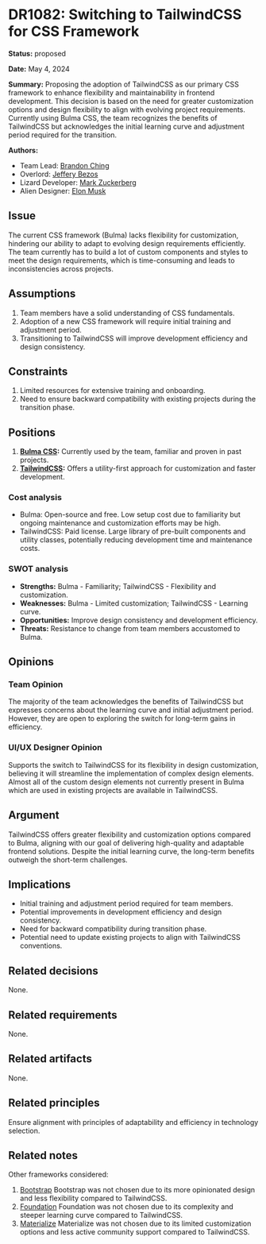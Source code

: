 # DR1082: Switching to TailwindCSS for CSS Framework

**Status:** proposed

**Date:** May 4, 2024

**Summary:** Proposing the adoption of TailwindCSS as our primary CSS framework to enhance flexibility and maintainability in frontend development. This decision is based on the need for greater customization options and design flexibility to align with evolving project requirements. Currently using Bulma CSS, the team recognizes the benefits of TailwindCSS but acknowledges the initial learning curve and adjustment period required for the transition.

**Authors:**

- Team Lead: [Brandon Ching](mailto:bching@mines.edu)
- Overlord: [Jeffery Bezos](mailto:jeff@amazon.com)
- Lizard Developer: [Mark Zuckerberg](mailto:getzucked@facebook.com)
- Alien Designer: [Elon Musk](mailto:rocketman@spacex.com)

## Issue

The current CSS framework (Bulma) lacks flexibility for customization, hindering our ability to adapt to evolving design requirements efficiently. The team currently has to build a lot of custom components and styles to meet the design requirements, which is time-consuming and leads to inconsistencies across projects.

## Assumptions

1. Team members have a solid understanding of CSS fundamentals.
2. Adoption of a new CSS framework will require initial training and adjustment period.
3. Transitioning to TailwindCSS will improve development efficiency and design consistency.

## Constraints

1. Limited resources for extensive training and onboarding.
2. Need to ensure backward compatibility with existing projects during the transition phase.

## Positions

1. **[Bulma CSS](https://bulma.io/documentation/):** Currently used by the team, familiar and proven in past projects.
2. **[TailwindCSS](https://tailwindcss.com/docs/installation):** Offers a utility-first approach for customization and faster development.

### Cost analysis

- Bulma: Open-source and free. Low setup cost due to familiarity but ongoing maintenance and customization efforts may be high.
- TailwindCSS: Paid license. Large library of pre-built components and utility classes, potentially reducing development time and maintenance costs.

### SWOT analysis

- **Strengths:** Bulma - Familiarity; TailwindCSS - Flexibility and customization.
- **Weaknesses:** Bulma - Limited customization; TailwindCSS - Learning curve.
- **Opportunities:** Improve design consistency and development efficiency.
- **Threats:** Resistance to change from team members accustomed to Bulma.

## Opinions

### Team Opinion

The majority of the team acknowledges the benefits of TailwindCSS but expresses concerns about the learning curve and initial adjustment period. However, they are open to exploring the switch for long-term gains in efficiency.

### UI/UX Designer Opinion

Supports the switch to TailwindCSS for its flexibility in design customization, believing it will streamline the implementation of complex design elements. Almost all of the custom design elements not currently present in Bulma which are used in existing projects are available in TailwindCSS.

## Argument

TailwindCSS offers greater flexibility and customization options compared to Bulma, aligning with our goal of delivering high-quality and adaptable frontend solutions. Despite the initial learning curve, the long-term benefits outweigh the short-term challenges.

## Implications

- Initial training and adjustment period required for team members.
- Potential improvements in development efficiency and design consistency.
- Need for backward compatibility during transition phase.
- Potential need to update existing projects to align with TailwindCSS conventions.

## Related decisions

None.

## Related requirements

None.

## Related artifacts

None.

## Related principles

Ensure alignment with principles of adaptability and efficiency in technology selection.

## Related notes

Other frameworks considered:

1. [Bootstrap](https://getbootstrap.com/docs/5.0/getting-started/introduction/)
    Bootstrap was not chosen due to its more opinionated design and less flexibility compared to TailwindCSS.
2. [Foundation](https://get.foundation/sites/docs/)
    Foundation was not chosen due to its complexity and steeper learning curve compared to TailwindCSS.
3. [Materialize](https://materializecss.com/)
    Materialize was not chosen due to its limited customization options and less active community support compared to TailwindCSS.
